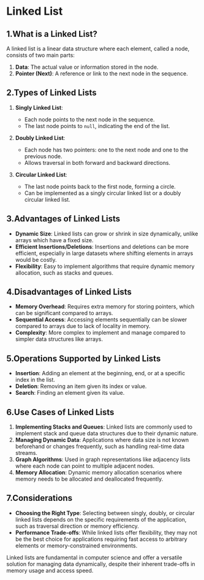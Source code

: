 # Linked List

## 1.What is a Linked List?

A linked list is a linear data structure where each element, called a node, consists of two main parts:

1. **Data**: The actual value or information stored in the node.
2. **Pointer (Next)**: A reference or link to the next node in the sequence.

## 2.Types of Linked Lists

1. **Singly Linked List**:

   - Each node points to the next node in the sequence.
   - The last node points to `null`, indicating the end of the list.

2. **Doubly Linked List**:

   - Each node has two pointers: one to the next node and one to the previous node.
   - Allows traversal in both forward and backward directions.

3. **Circular Linked List**:
   - The last node points back to the first node, forming a circle.
   - Can be implemented as a singly circular linked list or a doubly circular linked list.

## 3.Advantages of Linked Lists

- **Dynamic Size**: Linked lists can grow or shrink in size dynamically, unlike arrays which have a fixed size.
- **Efficient Insertions/Deletions**: Insertions and deletions can be more efficient, especially in large datasets where shifting elements in arrays would be costly.
- **Flexibility**: Easy to implement algorithms that require dynamic memory allocation, such as stacks and queues.

## 4.Disadvantages of Linked Lists

- **Memory Overhead**: Requires extra memory for storing pointers, which can be significant compared to arrays.
- **Sequential Access**: Accessing elements sequentially can be slower compared to arrays due to lack of locality in memory.
- **Complexity**: More complex to implement and manage compared to simpler data structures like arrays.

## 5.Operations Supported by Linked Lists

- **Insertion**: Adding an element at the beginning, end, or at a specific index in the list.
- **Deletion**: Removing an item given its index or value.
- **Search**: Finding an element given its value.

## 6.Use Cases of Linked Lists

1. **Implementing Stacks and Queues**: Linked lists are commonly used to implement stack and queue data structures due to their dynamic nature.
2. **Managing Dynamic Data**: Applications where data size is not known beforehand or changes frequently, such as handling real-time data streams.
3. **Graph Algorithms**: Used in graph representations like adjacency lists where each node can point to multiple adjacent nodes.
4. **Memory Allocation**: Dynamic memory allocation scenarios where memory needs to be allocated and deallocated frequently.

## 7.Considerations

- **Choosing the Right Type**: Selecting between singly, doubly, or circular linked lists depends on the specific requirements of the application, such as traversal direction or memory efficiency.
- **Performance Trade-offs**: While linked lists offer flexibility, they may not be the best choice for applications requiring fast access to arbitrary elements or memory-constrained environments.

Linked lists are fundamental in computer science and offer a versatile solution for managing data dynamically, despite their inherent trade-offs in memory usage and access speed.
